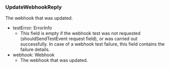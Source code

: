 ### UpdateWebhookReply
The webhook that was updated.

- testError: ErrorInfo
  - This field is empty if the webhook test was not requested (shouldSendTestEvent request field), or was carried out successfully. In case of a webhook test failure, this field contains the failure details.
- webhook: Webhook
  - The webhook that was updated.
